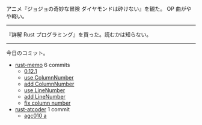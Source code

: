 アニメ『ジョジョの奇妙な冒険 ダイヤモンドは砕けない』を観た。 OP 曲がやや軽い。

---

『詳解 Rust プログラミング』を買った。読むかは知らない。

---

今日のコミット。

- [rust-memo](https://github.com/bouzuya/rust-memo) 6 commits
  - [0.12.1](https://github.com/bouzuya/rust-memo/commit/041f9d26e49280ecc919eccdf61cf49f1c3f0725)
  - [use ColumnNumber](https://github.com/bouzuya/rust-memo/commit/5d0166f006099eefc42a0fd9be95a4b6f2ec399e)
  - [add ColumnNumber](https://github.com/bouzuya/rust-memo/commit/d8cd86dab2e5bab195c5074a8038f8058c3eefe8)
  - [use LineNumber](https://github.com/bouzuya/rust-memo/commit/88de364c1d58e096d28635e12d3144c385113477)
  - [add LineNumber](https://github.com/bouzuya/rust-memo/commit/7765a7e7c4336162f8ffb142330ad1dbbbd277fb)
  - [fix column number](https://github.com/bouzuya/rust-memo/commit/ad940ca2c34e3c1dfcb6822ecdf6c9065ce71d2f)
- [rust-atcoder](https://github.com/bouzuya/rust-atcoder) 1 commit
  - [agc010 a](https://github.com/bouzuya/rust-atcoder/commit/2b86b3b1b040871898c9aa3275d92d83e6239fd8)
